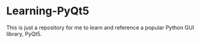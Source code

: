 # Learning-PyQt5
This is just a repository for me to learn and reference a popular Python GUI library, PyQt5.  
